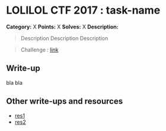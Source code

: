 # LOLILOL CTF 2017 : task-name

**Category:** X
**Points:** X
**Solves:** X
**Description:**

> Description
> Description
> Description

> Challenge : [link](link)

## Write-up

bla
bla

## Other write-ups and resources

* [res1](linkres1)
* [res2](linkres2)
